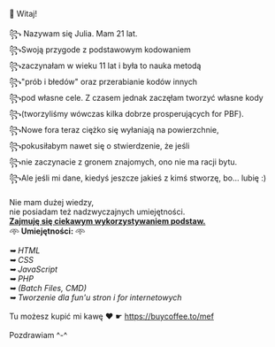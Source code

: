 👋
Witaj!</br></br>
꧂   Nazywam się Julia. Mam 21 lat.</br>
꧂Swoją przygode z podstawowym kodowaniem </br>
꧂zaczynałam w wieku 11 lat i była to nauka metodą </br>
꧂"prób i błedów" oraz przerabianie kodów innych </br>
꧂pod własne cele. Z czasem jednak zaczęłam tworzyć własne kody</br>
꧂(tworzyliśmy wówczas kilka dobrze prosperujących for PBF). </br>
꧂Nowe fora teraz ciężko się wyłaniają na powierzchnie,</br>
꧂pokusiłabym nawet się o stwierdzenie, że jeśli </br>
꧂nie zaczynacie z gronem znajomych, ono nie ma racji bytu.</br>
꧂Ale jeśli mi dane, kiedyś jeszcze jakieś z kimś stworzę, bo... lubię :)</br>
</br>
Nie mam dużej wiedzy, </br>
nie posiadam też nadzwyczajnych umiejętności. </br>
<u><b>Zajmuję się ciekawym wykorzystywaniem podstaw.</b></u>
</br>
𖥸<b> Umiejętności: </b>𖥸
</br><i>
</br>➥ HTML
</br>➥ CSS
</br>➥ JavaScript
</br>➥ PHP
</br>➥ (Batch Files, CMD)
</br>➥ Tworzenie dla fun'u stron i for internetowych</i>
</br>
</br>Tu możesz kupić mi kawę ❤ ☛ https://buycoffee.to/mef
</br>
</br>Pozdrawiam ^-^
<!--
**Cryptoliber/Cryptoliber** is a ✨ _special_ ✨ repository because its `README.md` (this file) appears on your GitHub profile.

Here are some ideas to get you started:

- 🔭 I’m currently working on ...
- 🌱 I’m currently learning ...
- 👯 I’m looking to collaborate on ...
- 🤔 I’m looking for help with ...
- 💬 Ask me about ...
- 📫 How to reach me: ...
- 😄 Pronouns: ...
- ⚡ Fun fact: ...
-->
